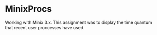 # MinixProcs
Working with Minix 3.x. This assignment was to display the time quantum that recent user proccesses have used.
